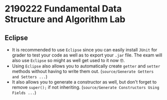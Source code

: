 # 2190222 Fundamental Data Structure and Algorithm Lab
## Eclipse
- It is recommended to use `Eclipse` since you can easily install `JUnit` for grader to test your code as well as to export your `.jar` file. The exam will also use `Eclipse` so might as well get used to it now 🤓.
- Using `Eclipse` also allows you to automatically create `getter` and `setter` methods without having to write them out. (`source/Generate Getters and Setters ...`)
- It also allows you to generate a constructor as well, but don't forget to remove `super();` if not inheriting. (`source/Generate Constructors Using Fields ...`)
